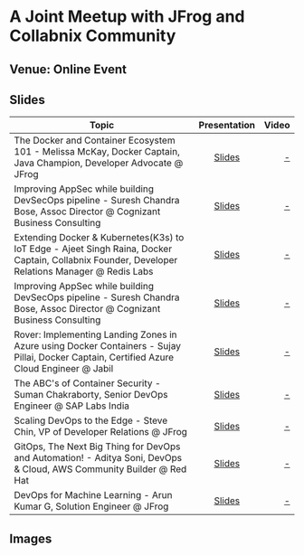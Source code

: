 # A Joint Meetup with JFrog and Collabnix Community

## Venue: Online Event

## Slides


| Topic        | Presentation          | Video  |
| ------------- |:-------------:| -----:|
| The Docker and Container Ecosystem 101 - Melissa McKay, Docker Captain, Java Champion, Developer Advocate @ JFrog| [Slides](https://noti.st/mjmckay/dccwvh/the-docker-container-ecosystem-101) | [ - ]() |
| Improving AppSec while building DevSecOps pipeline - Suresh Chandra Bose, Assoc Director @ Cognizant Business Consulting| [Slides](-)| [ - ]()| 
| Extending Docker & Kubernetes(K3s) to IoT Edge - Ajeet Singh Raina, Docker Captain, Collabnix Founder, Developer Relations Manager @ Redis Labs| [Slides](https://www.slideshare.net/ajeetraina/delivering-docker-k3s-worloads-to-iot-edge-devices)| [ - ]()| 
| Improving AppSec while building DevSecOps pipeline - Suresh Chandra Bose, Assoc Director @ Cognizant Business Consulting| [Slides](-)| [ - ]()| 
| Rover: Implementing Landing Zones in Azure using Docker Containers - Sujay Pillai, Docker Captain, Certified Azure Cloud Engineer @ Jabil| [Slides](https://www.slideshare.net/sujayopillai/rover-implementing-landing-zone-using-docker-container)| [ - ]()|
| The ABC's of Container Security - Suman Chakraborty, Senior DevOps Engineer @ SAP Labs India| [Slides](-)| [ - ]()| 
| Scaling DevOps to the Edge - Steve Chin, VP of Developer Relations @ JFrog| [Slides](-)| [ - ]()| 
| GitOps, The Next Big Thing for DevOps and Automation! - Aditya Soni, DevOps & Cloud, AWS Community Builder @ Red Hat| [Slides](-)| [ - ]()| 
| DevOps for Machine Learning - Arun Kumar G, Solution Engineer @ JFrog | [Slides](-)| [ - ]()| 


## Images

